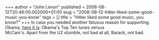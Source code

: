 +++
author = "John Levon"
published = 2008-08-12T20:46:00.002000+01:00
slug = "2008-08-12-hitler-liked-some-good-music-you-know"
tags = []
title = "Hitler liked some good music, you know?"
+++
In case you needed another fatuous reason for supporting Obama, [here it
is](http://www.blender.com/WhiteHouseDJBattle/articles/39518.aspx):
Obama's Top Ten tunes versus  
McCain's. Apart from the U2 stumble, not bad at all, Barack, not bad.
